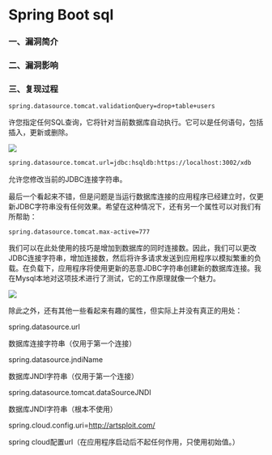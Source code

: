 # Spring Boot sql

### 一、漏洞简介

### 二、漏洞影响

### 三、复现过程


```
spring.datasource.tomcat.validationQuery=drop+table+users
```

许您指定任何SQL查询，它将针对当前数据库自动执行。它可以是任何语句，包括插入，更新或删除。

![](images/15893409780932.png)


```bash
spring.datasource.tomcat.url=jdbc:hsqldb:https://localhost:3002/xdb
```

允许您修改当前的JDBC连接字符串。

最后一个看起来不错，但是问题是当运行数据库连接的应用程序已经建立时，仅更新JDBC字符串没有任何效果。希望在这种情况下，还有另一个属性可以对我们有所帮助：


```
spring.datasource.tomcat.max-active=777
```

我们可以在此处使用的技巧是增加到数据库的同时连接数。因此，我们可以更改JDBC连接字符串，增加连接数，然后将许多请求发送到应用程序以模拟繁重的负载。在负载下，应用程序将使用更新的恶意JDBC字符串创建新的数据库连接。我在Mysql本地对这项技术进行了测试，它的工作原理就像一个魅力。

![](images/15893410005876.png)


除此之外，还有其他一些看起来有趣的属性，但实际上并没有真正的用处：

spring.datasource.url

数据库连接字符串（仅用于第一个连接）

spring.datasource.jndiName

数据库JNDI字符串（仅用于第一个连接）

spring.datasource.tomcat.dataSourceJNDI

数据库JNDI字符串（根本不使用）

spring.cloud.config.uri=http://artsploit.com/

spring cloud配置url（在应用程序启动后不起任何作用，只使用初始值。）